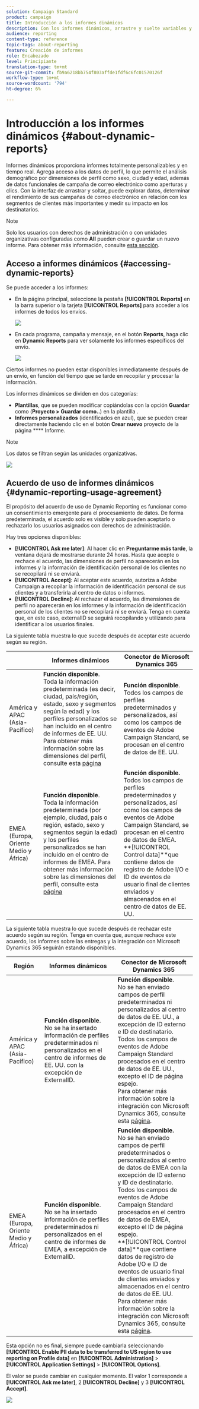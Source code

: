 ```yaml
---
solution: Campaign Standard
product: campaign
title: Introducción a los informes dinámicos
description: Con los informes dinámicos, arrastre y suelte variables y dimensiones en su entorno de forma libre y analice el éxito de sus campañas.
audience: reporting
content-type: reference
topic-tags: about-reporting
feature: Creación de informes
role: Encabezado
level: Principiante
translation-type: tm+mt
source-git-commit: fb9a6218bb754f803affde1fdf6c6fc01570126f
workflow-type: tm+mt
source-wordcount: '794'
ht-degree: 6%

---
```



# Introducción a los informes dinámicos {#about-dynamic-reports}

Informes dinámicos proporciona informes totalmente personalizables y en tiempo real. Agrega acceso a los datos de perfil, lo que permite el análisis demográfico por dimensiones de perfil como sexo, ciudad y edad, además de datos funcionales de campaña de correo electrónico como aperturas y clics. Con la interfaz de arrastrar y soltar, puede explorar datos, determinar el rendimiento de sus campañas de correo electrónico en relación con los segmentos de clientes más importantes y medir su impacto en los destinatarios.

>[!NOTE]
>
>Solo los usuarios con derechos de administración o con unidades organizativas configuradas como **All** pueden crear o guardar un nuevo informe. Para obtener más información, consulte [esta sección](../../administration/using/users-management.md).

## Acceso a informes dinámicos {#accessing-dynamic-reports}

Se puede acceder a los informes:

* En la página principal, seleccione la pestaña **[!UICONTROL Reports]** en la barra superior o la tarjeta **[!UICONTROL Reports]** para acceder a los informes de todos los envíos.

   ![](assets/campaign_reports_access.png)

* En cada programa, campaña y mensaje, en el botón **Reports**, haga clic en **Dynamic Reports** para ver solamente los informes específicos del envío.

   ![](assets/campaign_reports_description.png)

Ciertos informes no pueden estar disponibles inmediatamente después de un envío, en función del tiempo que se tarde en recopilar y procesar la información.

Los informes dinámicos se dividen en dos categorías:

* **Plantillas**, que se pueden modificar copiándolas con la opción  **Guardar** como (**Proyecto > Guardar como..**) en la plantilla .
* **Informes personalizados**  (identificados en azul), que se pueden crear directamente haciendo clic en el botón  **Crear nuevo** proyecto de la página  **** Informe.

>[!NOTE]
>
>Los datos se filtran según las unidades organizativas.

![](assets/dynamic_report_overview.png)

## Acuerdo de uso de informes dinámicos {#dynamic-reporting-usage-agreement}

El propósito del acuerdo de uso de Dynamic Reporting es funcionar como un consentimiento emergente para el procesamiento de datos. De forma predeterminada, el acuerdo solo es visible y solo pueden aceptarlo o rechazarlo los usuarios asignados con derechos de administración.

Hay tres opciones disponibles:

* **[!UICONTROL Ask me later]**: Al hacer clic en  **Preguntarme más tarde**, la ventana dejará de mostrarse durante 24 horas. Hasta que acepte o rechace el acuerdo, las dimensiones de perfil no aparecerán en los informes y la información de identificación personal de los clientes no se recopilará ni se enviará.
* **[!UICONTROL Accept]**: Al aceptar este acuerdo, autoriza a Adobe Campaign a recopilar la información de identificación personal de sus clientes y a transferirla al centro de datos o informes.
* **[!UICONTROL Decline]**: Al rechazar el acuerdo, las dimensiones de perfil no aparecerán en los informes y la información de identificación personal de los clientes no se recopilará ni se enviará. Tenga en cuenta que, en este caso, externalID se seguirá recopilando y utilizando para identificar a los usuarios finales.

La siguiente tabla muestra lo que sucede después de aceptar este acuerdo según su región.

|  | Informes dinámicos | Conector de Microsoft Dynamics 365 |
|---|---|---|
| América y APAC (Asia-Pacífico) | **Función disponible**. <br>Toda la información predeterminada (es decir, ciudad, país/región, estado, sexo y segmentos según la edad) y los perfiles personalizados se han incluido en el centro de informes de EE. UU. Para obtener más información sobre las dimensiones del perfil, consulte esta [página](../../reporting/using/list-of-components-.md) | **Función disponible**. <br>Todos los campos de perfiles predeterminados y personalizados, así como los campos de eventos de Adobe Campaign Standard, se procesan en el centro de datos de EE. UU. |
| EMEA (Europa, Oriente Medio y África) | **Función disponible**. <br>Toda la información predeterminada (por ejemplo, ciudad, país o región, estado, sexo y segmentos según la edad) y los perfiles personalizados se han incluido en el centro de informes de EMEA. Para obtener más información sobre las dimensiones del perfil, consulte esta [página](../../reporting/using/list-of-components-.md) | **Función disponible.** <br>Todos los campos de perfiles predeterminados y personalizados, así como los campos de eventos de Adobe Campaign Standard, se procesan en el centro de datos de EMEA. <br>**[!UICONTROL Control data]**que contiene datos de registro de Adobe I/O e ID de eventos de usuario final de clientes enviados y almacenados en el centro de datos de EE. UU. |

La siguiente tabla muestra lo que sucede después de rechazar este acuerdo según su región. Tenga en cuenta que, aunque rechace este acuerdo, los informes sobre las entregas y la integración con Microsoft Dynamics 365 seguirán estando disponibles.

| Región | Informes dinámicos | Conector de Microsoft Dynamics 365 |
|---|---|---|
| América y APAC (Asia-Pacífico) | **Función disponible**. <br> No se ha insertado información de perfiles predeterminados ni personalizados en el centro de informes de EE. UU. con la excepción de ExternalID. | **Función disponible**. <br>No se han enviado campos de perfil predeterminados ni personalizados al centro de datos de EE. UU., a excepción de ID externo e ID de destinatario. <br>Todos los campos de eventos de Adobe Campaign Standard procesados en el centro de datos de EE. UU., excepto el ID de página espejo. <br>Para obtener más información sobre la integración con Microsoft Dynamics 365, consulte esta  [página](../../integrating/using/d365-acs-get-started.md). |
| EMEA (Europa, Oriente Medio y África) | **Función disponible**. <br>No se ha insertado información de perfiles predeterminados ni personalizados en el centro de informes de EMEA, a excepción de ExternalID. | **Función disponible.** <br>No se han enviado campos de perfil predeterminados o personalizados al centro de datos de EMEA con la excepción de ID externo y ID de destinatario. <br>Todos los campos de eventos de Adobe Campaign Standard procesados en el centro de datos de EMEA, excepto el ID de página espejo.  <br>**[!UICONTROL Control data]**que contiene datos de registro de Adobe I/O e ID de eventos de usuario final de clientes enviados y almacenados en el centro de datos de EE. UU.<br>Para obtener más información sobre la integración con Microsoft Dynamics 365, consulte esta  [página](../../integrating/using/d365-acs-get-started.md). |

Esta opción no es final, siempre puede cambiarla seleccionando **[!UICONTROL Enable PII data to be transferred to US region to use reporting on Profile data]** en **[!UICONTROL Administration]** > **[!UICONTROL Application Settings]** > **[!UICONTROL Options]**.

El valor se puede cambiar en cualquier momento. El valor 1 corresponde a **[!UICONTROL Ask me later]**, 2 **[!UICONTROL Decline]** y 3 **[!UICONTROL Accept]**.

![](assets/pii_window_2.png)
